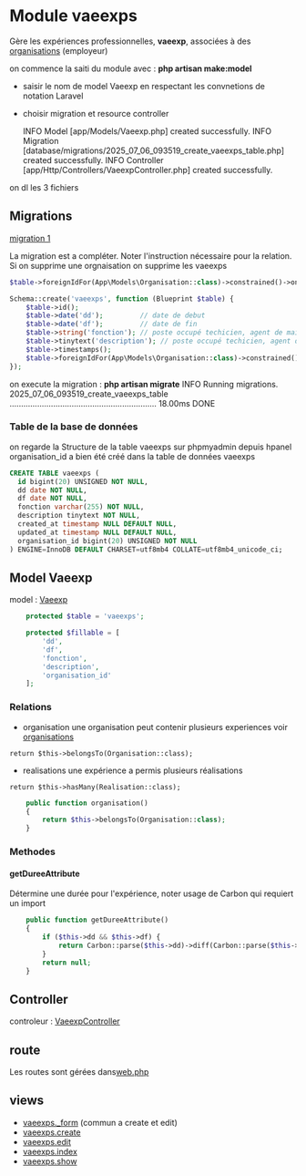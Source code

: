 # Module vaeexps
Gère les expériences professionnelles, **vaeexp**, associées à des [organisations](../organisations/index.md) (employeur)

on commence la saiti du module avec : **php artisan make:model** 
- saisir le nom de model Vaeexp en respectant les convnetions de notation Laravel
- choisir migration et resource controller

   INFO  Model [app/Models/Vaeexp.php] created successfully.
   INFO  Migration [database/migrations/2025_07_06_093519_create_vaeexps_table.php] created successfully.
   INFO  Controller [app/Http/Controllers/VaeexpController.php] created successfully.

on dl les 3 fichiers

## Migrations
[migration 1](../../srcLaravel/database/migrations/2025_07_06_093519_create_vaeexps_table.php)

La migration est a compléter. 
Noter l'instruction nécessaire pour la relation. Si on supprime une orgnaisation on supprime les vaeexps
```php
$table->foreignIdFor(App\Models\Organisation::class)->constrained()->onDelete('cascade');
```

```php
Schema::create('vaeexps', function (Blueprint $table) {
    $table->id();
    $table->date('dd');         // date de debut
    $table->date('df');         // date de fin
    $table->string('fonction'); // poste occupé techicien, agent de maitrise
    $table->tinytext('description'); // poste occupé techicien, agent de maitrise
    $table->timestamps();
    $table->foreignIdFor(App\Models\Organisation::class)->constrained()->onDelete('cascade');
});
```
on execute la migration : **php artisan migrate**
   INFO  Running migrations.
  2025_07_06_093519_create_vaeexps_table ................................................................ 18.00ms DONE

### Table de la base de données

on regarde la Structure de la table vaeexps sur phpmyadmin depuis hpanel
organisation_id a bien été créé dans la table de données vaeexps

```sql
CREATE TABLE vaeexps (
  id bigint(20) UNSIGNED NOT NULL,
  dd date NOT NULL,
  df date NOT NULL,
  fonction varchar(255) NOT NULL,
  description tinytext NOT NULL,
  created_at timestamp NULL DEFAULT NULL,
  updated_at timestamp NULL DEFAULT NULL,
  organisation_id bigint(20) UNSIGNED NOT NULL
) ENGINE=InnoDB DEFAULT CHARSET=utf8mb4 COLLATE=utf8mb4_unicode_ci;
```

## Model Vaeexp
model : [Vaeexp](../../srcLaravel/app/Models/Vaeexp.php)

```php
    protected $table = 'vaeexps';
```
```php
    protected $fillable = [
        'dd',
        'df',
        'fonction',
        'description',
        'organisation_id'
    ];
```
### Relations
- organisation
une organisation peut contenir plusieurs experiences voir [organisations](../organisations/index.md)
```
return $this->belongsTo(Organisation::class);
```
- realisations
une expérience a permis plusieurs réalisations
```
return $this->hasMany(Realisation::class);
```
```php
    public function organisation()
    {
        return $this->belongsTo(Organisation::class);
    }
```




### Methodes
#### getDureeAttribute
Détermine une durée pour l'expérience, noter usage de Carbon qui requiert un import
```php
    public function getDureeAttribute()
    {
        if ($this->dd && $this->df) {
            return Carbon::parse($this->dd)->diff(Carbon::parse($this->df))->format('%y ans, %m mois');
        }
        return null;
    }
```
## Controller
controleur : [VaeexpController](../../srcLaravel/app/Http/VaeexpController.php)


## route
Les routes sont gérées dans[web.php](../../srcLaravel/routes/web.php)

## views
- [vaeexps._form](../../srcLaravel/resources/views/vaeexps/_form.blade.php)  (commun a create et edit)
- [vaeexps.create](../../srcLaravel/resources/views/vaeexps/create.blade.php)
- [vaeexps.edit](../../srcLaravel/resources/views/vaeexps/edit.blade.php)
- [vaeexps.index](../../srcLaravel/resources/views/vaeexps/index.blade.php)
- [vaeexps.show](../../srcLaravel/resources/views/vaeexps/show.blade.php)

<!-- 
## Outils
### command artisan
### seeder


### Helpers
[OrganisationSeeder](../../srcLaravel/database/seeders/OrganisationSeeder.php)
-->


